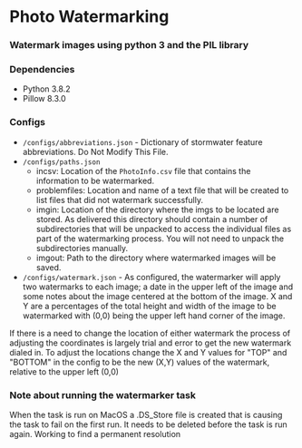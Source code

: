 # Photo Watermarking
### Watermark images using python 3 and the PIL library
### Dependencies
* Python 3.8.2
* Pillow 8.3.0

### Configs
* `/configs/abbreviations.json` - Dictionary of stormwater feature abbreviations. Do Not Modify This File.
* `/configs/paths.json`
    - incsv: Location of the `PhotoInfo.csv` file that contains the information to be watermarked.
    - problemfiles: Location and name of a text file that will be created to list files that did not watermark successfully.
    - imgin: Location of the directory where the imgs to be located are stored. As delivered this directory should contain a number of subdirectories that will be unpacked to access the individual files as part of the watermarking process. You will not need to unpack the subdirectories manually.
    - imgout: Path to the directory where watermarked images will be saved.
* `/configs/watermark.json` - As configured, the watermarker will apply two watermarks to each image; a date in the upper left of the image and some notes about the image centered at the bottom of the image. X and Y are a percentages of the total height and width of the image to be watermarked with (0,0) being the upper left hand corner of the image.

If there is a need to change the location of either watermark the process of adjusting the coordinates is largely trial and error to get the new watermark dialed in. To adjust the locations change the X and Y values for "TOP" and "BOTTOM" in the config to be the new (X,Y) values of the watermark, relative to the upper left (0,0)

### Note about running the watermarker task
When the task is run on MacOS a .DS_Store file is created that is causing the task to fail on the first run. It needs to
be deleted before the task is run again. Working to find a permanent resolution